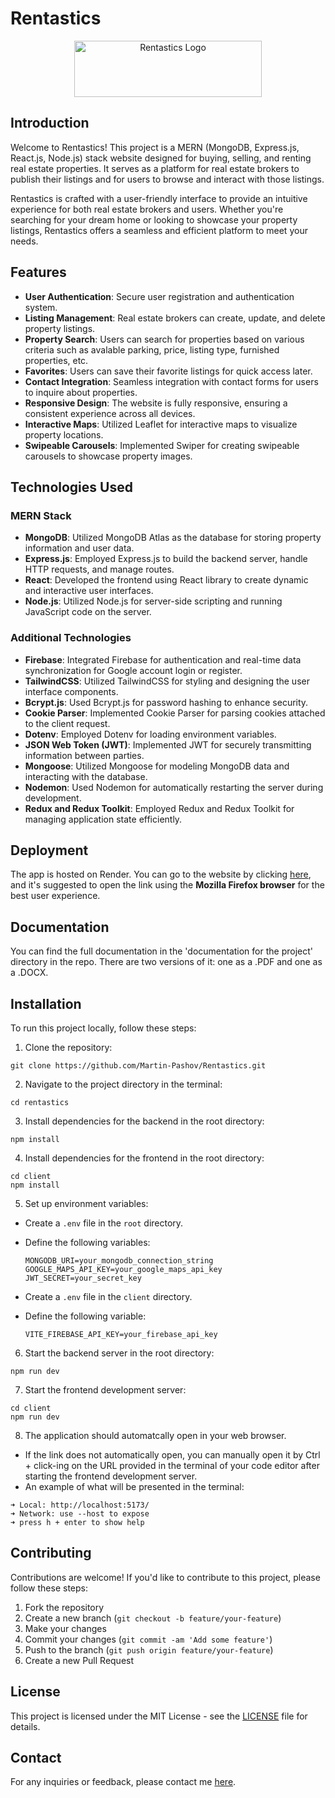 # Rentastics

<p align="center">
  <img src="https://github.com/Martin-Pashov/Rentastics/assets/80414148/c1ea58ba-3072-4d84-b965-bc9938b6661e" alt="Rentastics Logo" width="300" height="90">
</p>

## Introduction

Welcome to Rentastics! This project is a MERN (MongoDB, Express.js, React.js, Node.js) stack website designed for buying, selling, and renting real estate properties. It serves as a platform for real estate brokers to publish their listings and for users to browse and interact with those listings.

Rentastics is crafted with a user-friendly interface to provide an intuitive experience for both real estate brokers and users. Whether you're searching for your dream home or looking to showcase your property listings, Rentastics offers a seamless and efficient platform to meet your needs.

## Features

- **User Authentication**: Secure user registration and authentication system.
- **Listing Management**: Real estate brokers can create, update, and delete property listings.
- **Property Search**: Users can search for properties based on various criteria such as avalable parking, price, listing type, furnished properties, etc.
- **Favorites**: Users can save their favorite listings for quick access later.
- **Contact Integration**: Seamless integration with contact forms for users to inquire about properties.
- **Responsive Design**: The website is fully responsive, ensuring a consistent experience across all devices.
- **Interactive Maps**: Utilized Leaflet for interactive maps to visualize property locations.
- **Swipeable Carousels**: Implemented Swiper for creating swipeable carousels to showcase property images.

## Technologies Used

### MERN Stack

- **MongoDB**: Utilized MongoDB Atlas as the database for storing property information and user data.
- **Express.js**: Employed Express.js to build the backend server, handle HTTP requests, and manage routes.
- **React**: Developed the frontend using React library to create dynamic and interactive user interfaces.
- **Node.js**: Utilized Node.js for server-side scripting and running JavaScript code on the server.

### Additional Technologies

- **Firebase**: Integrated Firebase for authentication and real-time data synchronization for Google account login or register.
- **TailwindCSS**: Utilized TailwindCSS for styling and designing the user interface components.
- **Bcrypt.js**: Used Bcrypt.js for password hashing to enhance security.
- **Cookie Parser**: Implemented Cookie Parser for parsing cookies attached to the client request.
- **Dotenv**: Employed Dotenv for loading environment variables.
- **JSON Web Token (JWT)**: Implemented JWT for securely transmitting information between parties.
- **Mongoose**: Utilized Mongoose for modeling MongoDB data and interacting with the database.
- **Nodemon**: Used Nodemon for automatically restarting the server during development.
- **Redux and Redux Toolkit**: Employed Redux and Redux Toolkit for managing application state efficiently.

## Deployment

The app is hosted on Render. You can go to the website by clicking [here](https://rentastics.onrender.com/), and it's suggested to open the link using the **Mozilla Firefox browser** for the best user experience.

## Documentation

You can find the full documentation in the 'documentation for the project' directory in the repo. There are two versions of it: one as a .PDF and one as a .DOCX.

## Installation

To run this project locally, follow these steps:

1. Clone the repository:
```
git clone https://github.com/Martin-Pashov/Rentastics.git
```

2. Navigate to the project directory in the terminal:
```
cd rentastics
```

3. Install dependencies for the backend in the root directory:
```
npm install
```

4. Install dependencies for the frontend in the root directory:
```
cd client
npm install
```

5. Set up environment variables:
- Create a `.env` file in the `root` directory.
- Define the following variables:
  ```
  MONGODB_URI=your_mongodb_connection_string
  GOOGLE_MAPS_API_KEY=your_google_maps_api_key
  JWT_SECRET=your_secret_key
  ```

- Create a `.env` file in the `client` directory.
- Define the following variable:
  ```
  VITE_FIREBASE_API_KEY=your_firebase_api_key
  ```

6. Start the backend server in the root directory:
```
npm run dev
```

7. Start the frontend development server:
```
cd client
npm run dev
```

8. The application should automatcally open in your web browser. 
- If the link does not automatically open, you can manually open it by Ctrl + click-ing on the URL provided in the terminal of your code editor after starting the frontend development server. 
- An example of what will be presented in the terminal:
```
➜ Local: http://localhost:5173/
➜ Network: use --host to expose
➜ press h + enter to show help
```

## Contributing

Contributions are welcome! If you'd like to contribute to this project, please follow these steps:

1. Fork the repository
2. Create a new branch (`git checkout -b feature/your-feature`)
3. Make your changes
4. Commit your changes (`git commit -am 'Add some feature'`)
5. Push to the branch (`git push origin feature/your-feature`)
6. Create a new Pull Request

## License

This project is licensed under the MIT License - see the [LICENSE](LICENSE) file for details.

## Contact

For any inquiries or feedback, please contact me [here](mailto:martinpashov7777@gmail.com).
